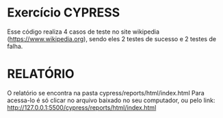 # Exercício CYPRESS
Esse código realiza 4 casos de teste no site wikipedia (https://www.wikipedia.org),
sendo eles 2 testes de sucesso e 2 testes de falha.

# RELATÓRIO
O relatório se encontra na pasta cypress/reports/html/index.html
Para acessa-lo é só clicar no arquivo baixado no seu computador,
ou pelo link: http://127.0.0.1:5500/cypress/reports/html/index.html
